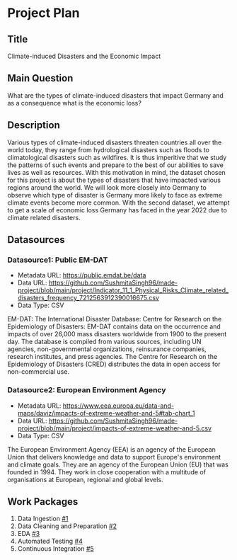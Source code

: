 # Project Plan

## Title
<!-- Give your project a short title. -->
Climate-induced Disasters and the Economic Impact

## Main Question

<!-- Think about one main question you want to answer based on the data. -->
What are the types of climate-induced disasters that impact Germany and as a consequence what is the economic loss? 

## Description

<!-- Describe your data science project in max. 200 words. Consider writing about why and how you attempt it. -->
Various types of climate-induced disasters threaten countries all over the world today, they range from hydrological disasters such as floods to climatological disasters such as wildfires. It is thus imperitive that we study the patterns of such events and prepare to the best of our abilities to save lives as well as resources. With this motivation in mind, the dataset chosen for this project is about the types of disasters that have impacted various regions around the world. We will look more closely into Germany to observe which type of disaster is Germany more likely to face as extreme climate events become more common. With the second dataset, we attempt to get a scale of economic loss Germany has faced in the year 2022 due to climate related disasters.  

## Datasources

<!-- Describe each datasources you plan to use in a section. Use the prefix "DatasourceX" where X is the id of the datasource. -->

### Datasource1: Public EM-DAT
* Metadata URL: https://public.emdat.be/data
* Data URL: https://github.com/SushmitaSingh96/made-project/blob/main/project/Indicator_11_1_Physical_Risks_Climate_related_disasters_frequency_7212563912390016675.csv
* Data Type: CSV

EM-DAT: The International Disaster Database: Centre for Research on the Epidemiology of Disasters: EM-DAT contains data on the occurrence and impacts of over 26,000 mass disasters worldwide from 1900 to the present day. The database is compiled from various sources, including UN agencies, non-governmental organizations, reinsurance companies, research institutes, and press agencies. The Centre for Research on the Epidemiology of Disasters (CRED) distributes the data in open access for non-commercial use.

### Datasource2: European Environment Agency
* Metadata URL: https://www.eea.europa.eu/data-and-maps/daviz/impacts-of-extreme-weather-and-5#tab-chart_1
* Data URL: https://github.com/SushmitaSingh96/made-project/blob/main/project/impacts-of-extreme-weather-and-5.csv
* Data Type: CSV

The European Environment Agency (EEA) is an agency of the European Union that delivers knowledge and data to support Europe's environment and climate goals. They are an agency of the European Union (EU) that was founded in 1994.
They work in close cooperation with a multitude of organisations at European, regional and global levels. 

## Work Packages

<!-- List of work packages ordered sequentially, each pointing to an issue with more details. -->

1. Data Ingestion [#1][i1]
2. Data Cleaning and Preparation [#2][i2]
3. EDA [#3][i3]
4. Automated Testing [#4][i4]
5. Continuous Integration [#5][i5]

[i1]: https://github.com/SushmitaSingh96/made-project/issues/1
[i2]: https://github.com/SushmitaSingh96/made-project/issues/2
[i3]: https://github.com/SushmitaSingh96/made-project/issues/3
[i4]: https://github.com/SushmitaSingh96/made-project/issues/4
[i5]: https://github.com/SushmitaSingh96/made-project/issues/5


